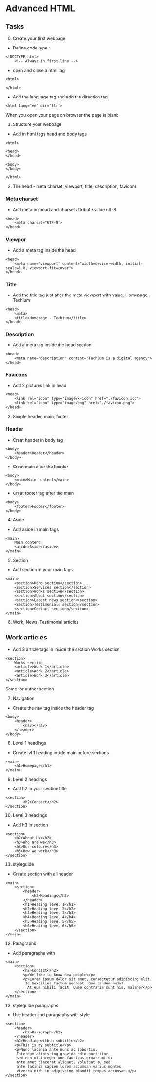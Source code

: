 # Advanced HTML

## Tasks

0. Create your first webpage
- Define code type :
```
<!DOCTYPE html>
    <!-- Always in first line -->
```
- open and close a html tag
```
<html>
 
</html>
```
- Add the language tag and add the direction tag
```
<html lang="en" dir="ltr">
```

When you open your page on browser the page is blank

1. Structure your webpage
- Add in html tags head and body tags
```
<html>

<head>
</head>

<body>
</body>

</html>
```

2. The head - meta charset, viewport, title, description, favicons
### Meta charset
- Add meta on head and charset attribute value utf-8
```
<head>
    <meta charset="UTF-8">
</head>
```
### Viewpor
- Add a meta tag inside the head
```
<head>
    <meta name="viewport" content="width=device-width, initial-scale=1.0, viewport-fit=cover">
</head>
```
### Title
- Add the title tag just after the meta viewport with value: Homepage - Techium
```
<head>
    <meta>
    <title>Homepage - Techium</title>
</head>
```
### Description
- Add a meta tag inside the head section
```
<head>
    <meta name="description" content="Techium is a digital agency">
</head>
```
### Favicons
- Add 2 pictures link in head
```
<head>
    <link rel="icon" type="image/x-icon" href="./favicon.ico">
    <link rel="icon" type="image/png" href="./favicon.png">
</head>
```

3. Simple header, main, footer
### Header
- Creat header in body tag
```
<body>
    <header>Header</header>
</body>
```
- Creat main after the header
```
<body>
    <main>Main content</main>
</body>
```
- Creat footer tag after the main
```
<body>
    <footer>Footer</footer>
</body>
```

4. Aside
- Add aside in main tags
```
<main>
    Main content
    <aside>Aside</aside>
</main>
```

5. Section
- Add section in your main tags
```
<main>
    <section>Hero section</section>
    <section>Services section</section>
    <section>Works section</section>
    <section>About section</section>
    <section>Latest news section</section>
    <section>Testimonials section</section>
    <section>Contact section</section>
</main>
```

6. Work, News, Testimonial articles
## Work articles
- Add 3 article tags in inside the section Works section
```
<section>
    Works section
    <article>Work 1</article>
    <article>Work 2</article>
    <article>Work 3</article>
</section>
```
Same for author section

7. Navigation
- Create the nav tag inside the header tag
```
<body>
    <header>
        <nav></nav>
    </header>
</body>
```

8. Level 1 headings
- Create lvl 1 heading inside main before sections
```
<main>
    <h1>Homepage</h1>
</main>
```

9. Level 2 headings
- Add h2 in your section title
```
<section>
        <h2>Contact</h2>
</section>
```

10. Level 3 headings
- Add h3 in section
```
<section>
    <h2>About Us</h2>
    <h3>Who are we</h3>
    <h3>Our culture</h3>
    <h3>How we work</h3>
</section>
```

11. styleguide
- Create section with all header
```
<main>
    <section>
        <header>
            <h2>Headings</h2>
        </header>
        <h1>Heading level 1</h1>
        <h2>Heading level 2</h2>
        <h3>Heading level 3</h3>
        <h4>Heading level 4</h4>
        <h5>Heading level 5</h5>
        <h6>Heading level 6</h6>
    </section>
</main>
```

12. Paragraphs
- Add paragraphs with <p></p>
```
<main>
    <section>
        <h2>Contact</h2>
        <p>We like to know new people</p>
        <p>Lorem ipsum dolor sit amet, consectetur adipiscing elit.
         Id Sextilius factum negabat. Quo tandem modo?
          At eum nihili facit; Quae contraria sunt his, malane?</p>
    </section>
</main>
```

13. styleguide paragraphs
- Use header and paragraphs with style
```
<section>
    <header>
        <h2>Paragraph</h2>
    </header>
    <h2>Heading with a subtitle</h2>
    <p>This is my subtitle</p>
    <p>Nunc lacinia ante nunc ac lobortis.
     Interdum adipiscing gravida odio porttitor
     sem non mi integer non faucibus ornare mi ut
     ante amet placerat aliquet. Volutpat eu sed 
     ante lacinia sapien lorem accumsan varius montes 
     viverra nibh in adipiscing blandit tempus accumsan.</p>
</section>
```

